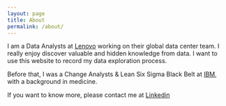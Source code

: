 ```yaml
---
layout: page
title: About
permalink: /about/
---
```

I am a Data Analysts at [Lenovo](http://lenovo.com) working on their global data center team. I really enjoy discover valuable and hidden knowledge from data. I want to use this website to record my data exploration process.

Before that, I was a Change Analysts & Lean Six Sigma Black Belt at [IBM](WWW.ibm.com), with a background in medicine.

If you want to know more, please contact me at [Linkedin](http://cn.linkedin.com/in/vvlee)
